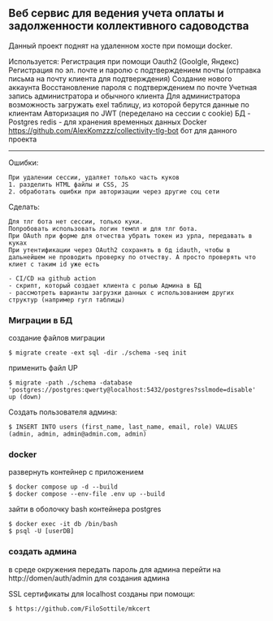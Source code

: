 ## Веб сервис для ведения учета оплаты и задолженности коллективного садоводства

Данный проект поднят на удаленном хосте при помощи docker.

Используется:
    Регистрация при помощи Oauth2 (Goolgle, Яндекс)
    Регистрация по эл. почте и паролю с подтверждением почты (отправка письма на почту клиента для подтверждения)
    Создание нового аккаунта
    Восстановление пароля с подтверждением по почте
    Учетная запись администратора и обычного клиента
    Для администратора возможность загружать exel таблицу, из которой берутся данные по клиентам
    Авторизация по JWT (переделано на сессии с cookie)
    БД - Postgres
    redis - для хранения временных данных
    Docker
    https://github.com/AlexKomzzz/collectivity-tlg-bot  бот для данного проекта

______________________________________




Ошибки:

    При удалении сессии, удаляет только часть куков
    1. разделить HTML файлы и CSS, JS
    2. обработать ошибки при авторизации через другие соц сети


Сделать:

    Для тлг бота нет сессии, только куки. 
    Попробовать использовать логин темпл и для тлг бота.
    При OAuth при форме для отчества убрать токен из урла, передавать в куках
    При утентификации через OAuth2 сохранять в бд idauth, чтобы в дальнейшем не проводить проверку по отчеству. А просто проверять что клиет с таким id уже есть
    
    - CI/CD на github action
    - скрипт, который создает клиента с ролью Админа в БД
    - рассмотреть варианты загрузки данных с использованием других структур (например гугл таблицы)
    

### Миграции в БД

создание файлов миграции

    $ migrate create -ext sql -dir ./schema -seq init

применить файл UP

    $ migrate -path ./schema -database 'postgres://postgres:qwerty@localhost:5432/postgres?sslmode=disable' up (down)

Создать пользователя админа:

    $ INSERT INTO users (first_name, last_name, email, role) VALUES (admin, admin, admin@admin.com, admin)


### docker

развернуть контейнер с приложением

    $ docker compose up -d --build
    $ docker compose --env-file .env up --build

зайти в оболочку bash контейнера postgres

    $ docker exec -it db /bin/bash
    $ psql -U [userDB]


### создать админа 

в среде окружения передать пароль для админа
перейти на http://domen/auth/admin для создания админа


SSL сертификаты для localhost созданы при помощи:

    $ https://github.com/FiloSottile/mkcert